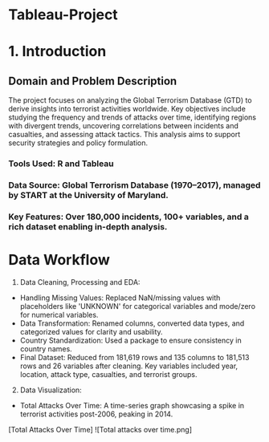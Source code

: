 # Tableau-Project

# 1. Introduction

## Domain and Problem Description
The project focuses on analyzing the Global Terrorism Database (GTD) to derive insights into terrorist activities worldwide. Key objectives include studying the frequency and trends of attacks over time, identifying regions with divergent trends, uncovering correlations between incidents and casualties, and assessing attack tactics. This analysis aims to support security strategies and policy formulation.

### Tools Used: R and Tableau
### Data Source: Global Terrorism Database (1970–2017), managed by START at the University of Maryland.
### Key Features: Over 180,000 incidents, 100+ variables, and a rich dataset enabling in-depth analysis.

# Data Workflow

1) Data Cleaning, Processing and EDA:
  - Handling Missing Values: Replaced NaN/missing values with placeholders like 'UNKNOWN' for categorical variables and mode/zero for numerical variables.
  - Data Transformation: Renamed columns, converted data types, and categorized values for clarity and usability.
  - Country Standardization: Used a package to ensure consistency in country names.
  - Final Dataset: Reduced from 181,619 rows and 135 columns to 181,513 rows and 26 variables after cleaning. Key variables included year, location, attack type, casualties, and terrorist groups.

2) Data Visualization:
  - Total Attacks Over Time: A time-series graph showcasing a spike in terrorist activities post-2006, peaking in 2014.

  [Total Attacks Over Time] ![Total attacks over time.png]
